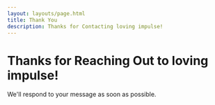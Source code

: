 ```yaml
---
layout: layouts/page.html
title: Thank You
description: Thanks for Contacting loving impulse!
---
```


# Thanks for Reaching Out to loving impulse!

We'll respond to your message as soon as possible.
